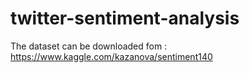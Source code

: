 # twitter-sentiment-analysis

The dataset can be downloaded fom : https://www.kaggle.com/kazanova/sentiment140
